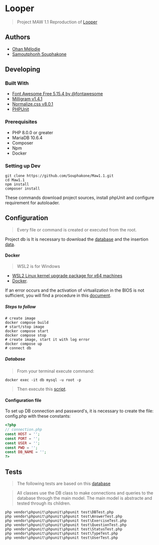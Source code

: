 # Looper

> Project MAW 1.1
> Reproduction of [Looper](https://stormy-plateau-54488.herokuapp.com)

## Authors

- [Ohan Mélodie](https://github.com/melohan)
- [Samoutphonh Souphakone](https://github.com/Souphakone)


## Developing

### Built With

- [Font Awesome Free 5.15.4 by @fontawesome](https://fontawesome.com)
- [Milligram v1.4.1](https://milligram.io)
- [Normalize.css v8.0.1](github.com/necolas/normalize.css)
- [PHPUnit](https://phpunit.de/getting-started/phpunit-9.html)

### Prerequisites

- PHP 8.0.0 or greater
- MariaDB 10.6.4
- Composer
- Npm
- Docker

### Setting up Dev

```shell
git clone https://github.com/Souphakone/Maw1.1.git
cd Maw1.1
npm install
composer install
```

These commands download project sources, install phpUnit and configure requirement for autoloader.

## Configuration

> Every file or command is created or executed from the root.

Project db is It is necessary to download
the [database](https://github.com/melohan/looper/tree/develop/Documentation/Db) and the
insertion [data](https://github.com/melohan/looper/tree/develop/Documentation/Db).

#### Docker

> WSL2 is for Windows

-  [WSL2 Linux kernel upgrade package for x64 machines](https://wslstorestorage.blob.core.windows.net/wslblob/wsl_update_x64.msi)
-  [Docker](https://www.docker.com/products/docker-desktop).

If an error occurs and the activation of virtualization in the BIOS is not sufficient, you will find a procedure in
this [document](https://docs.microsoft.com/fr-fr/windows/wsl/install-manual).


##### Steps to follow

```shell
# create image
docker compose build
# start/stop image
docker compose start
docker compose stop
# create image, start it with log error
docker compose up
# connect db
```

##### Database
>From your terminal execute command:

```docker exec -it db mysql -u root -p ```
> Then execute this [script](https://github.com/Souphakone/Maw1.1/blob/main/config/db/dataBase.sql).

#### Configuration file

To set up DB connection and password's, it is necessary to create the file: config.php with these constants:

```php
<?php
// connection.php
const HOST = '';
const PORT = '';
const USER = '';
const PWD = '';
const DB_NAME = '';
?>  
```

## Tests

> The following tests are based on this [database](https://github.com/melohan/looper/tree/develop/tests/db) 

> All classes use the DB class to make connections and queries to the database through the main model. The main model is abstracte and tested through its children.

```shell
php vendor\phpunit\phpunit\phpunit test\DBTest.php
php vendor\phpunit\phpunit\phpunit test\AnswerTest.php
php vendor\phpunit\phpunit\phpunit test\ExerciseTest.php
php vendor\phpunit\phpunit\phpunit test\QuestionTest.php
php vendor\phpunit\phpunit\phpunit test\StatusTest.php
php vendor\phpunit\phpunit\phpunit test\TypeTest.php
php vendor\phpunit\phpunit\phpunit test\UserTest.php
```
 
